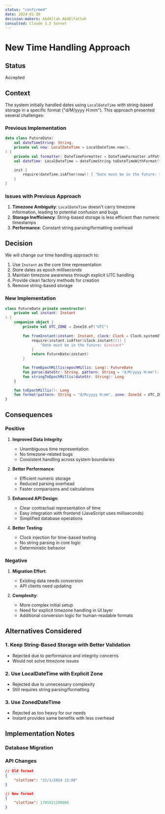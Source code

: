 ```yaml
---
status: "confirmed"
date: 2024-01-30
decision-makers: AbdAllah AbdElFattah
consulted: Claude 3.5 Sonnet
---
```



# New Time Handling Approach

## Status
Accepted

## Context
The system initially handled dates using `LocalDateTime` with string-based storage in a specific format ("d/M/yyyy H:mm"). This approach presented several challenges:

### Previous Implementation
```kotlin
data class FutureDate(
    val dateTimeString: String,
    private val now: LocalDateTime = LocalDateTime.now(),
) {
    private val formatter: DateTimeFormatter = DateTimeFormatter.ofPattern("d/M/yyyy H:mm")
    val dateTime: LocalDateTime = dateTimeString.toDateTimeWithFormat(formatter)

    init {
        require(dateTime.isAfter(now)) { "Date must be in the future: $dateTimeString" }
    }
}
```

### Issues with Previous Approach
1. **Timezone Ambiguity**: `LocalDateTime` doesn't carry timezone information, leading to potential confusion and bugs
2. **Storage Inefficiency**: String-based storage is less efficient than numeric timestamps
3. **Performance**: Constant string parsing/formatting overhead

## Decision
We will change our time handling approach to:

1. Use `Instant` as the core time representation
2. Store dates as epoch milliseconds
3. Maintain timezone awareness through explicit UTC handling
4. Provide clean factory methods for creation
5. Remove string-based storage

### New Implementation
```kotlin
class FutureDate private constructor(
    private val instant: Instant
) {
    companion object {
        private val UTC_ZONE = ZoneId.of("UTC")
        
        fun fromInstant(instant: Instant, clock: Clock = Clock.systemUTC()): FutureDate {
            require(instant.isAfter(clock.instant())) { 
                "Date must be in the future: $instant" 
            }
            return FutureDate(instant)
        }

        fun fromEpochMillis(epochMillis: Long): FutureDate
        fun parse(dateStr: String, pattern: String = "d/M/yyyy H:mm"): FutureDate
        fun stringToEpochMillis(dateStr: String): Long
    }

    fun toEpochMillis(): Long
    fun format(pattern: String = "d/M/yyyy H:mm", zone: ZoneId = UTC_ZONE): String
}
```

## Consequences

### Positive
1. **Improved Data Integrity**:
   - Unambiguous time representation
   - No timezone-related bugs
   - Consistent handling across system boundaries

2. **Better Performance**:
   - Efficient numeric storage
   - Reduced parsing overhead
   - Faster comparisons and calculations

3. **Enhanced API Design**:
   - Clear contractual representation of time
   - Easy integration with frontend (JavaScript uses milliseconds)
   - Simplified database operations

4. **Better Testing**:
   - Clock injection for time-based testing
   - No string parsing in core logic
   - Deterministic behavior

### Negative
1. **Migration Effort**:
   - Existing data needs conversion
   - API clients need updating

2. **Complexity**:
   - More complex initial setup
   - Need for explicit timezone handling in UI layer
   - Additional conversion logic for human-readable formats

## Alternatives Considered

### 1. Keep String-Based Storage with Better Validation
- Rejected due to performance and integrity concerns
- Would not solve timezone issues

### 2. Use LocalDateTime with Explicit Zone
- Rejected due to unnecessary complexity
- Still requires string parsing/formatting

### 3. Use ZonedDateTime
- Rejected as too heavy for our needs
- Instant provides same benefits with less overhead

## Implementation Notes

### Database Migration

### API Changes
```json
// Old format
{
    "slotTime": "22/1/2024 12:00"
}

// New format
{
    "slotTime": 1705921200000
}
```
